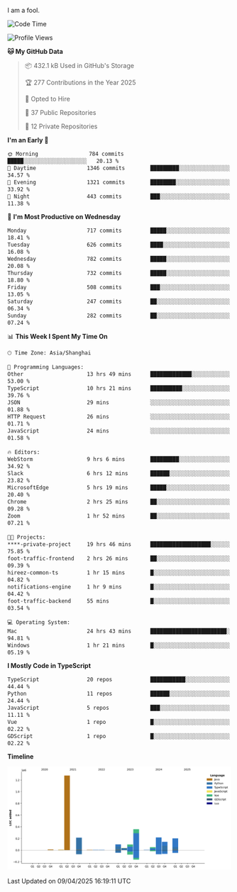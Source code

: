 I am a fool.

<!--START_SECTION:waka-->
![Code Time](http://img.shields.io/badge/Code%20Time-2%2C844%20hrs%2048%20mins-blue)

![Profile Views](http://img.shields.io/badge/Profile%20Views-0-blue)

**🐱 My GitHub Data** 

> 📦 432.1 kB Used in GitHub's Storage 
 > 
> 🏆 277 Contributions in the Year 2025
 > 
> 💼 Opted to Hire
 > 
> 📜 37 Public Repositories 
 > 
> 🔑 12 Private Repositories 
 > 
**I'm an Early 🐤** 

```text
🌞 Morning                784 commits         █████░░░░░░░░░░░░░░░░░░░░   20.13 % 
🌆 Daytime                1346 commits        █████████░░░░░░░░░░░░░░░░   34.57 % 
🌃 Evening                1321 commits        ████████░░░░░░░░░░░░░░░░░   33.92 % 
🌙 Night                  443 commits         ███░░░░░░░░░░░░░░░░░░░░░░   11.38 % 
```
📅 **I'm Most Productive on Wednesday** 

```text
Monday                   717 commits         █████░░░░░░░░░░░░░░░░░░░░   18.41 % 
Tuesday                  626 commits         ████░░░░░░░░░░░░░░░░░░░░░   16.08 % 
Wednesday                782 commits         █████░░░░░░░░░░░░░░░░░░░░   20.08 % 
Thursday                 732 commits         █████░░░░░░░░░░░░░░░░░░░░   18.80 % 
Friday                   508 commits         ███░░░░░░░░░░░░░░░░░░░░░░   13.05 % 
Saturday                 247 commits         ██░░░░░░░░░░░░░░░░░░░░░░░   06.34 % 
Sunday                   282 commits         ██░░░░░░░░░░░░░░░░░░░░░░░   07.24 % 
```


📊 **This Week I Spent My Time On** 

```text
🕑︎ Time Zone: Asia/Shanghai

💬 Programming Languages: 
Other                    13 hrs 49 mins      █████████████░░░░░░░░░░░░   53.00 % 
TypeScript               10 hrs 21 mins      ██████████░░░░░░░░░░░░░░░   39.76 % 
JSON                     29 mins             ░░░░░░░░░░░░░░░░░░░░░░░░░   01.88 % 
HTTP Request             26 mins             ░░░░░░░░░░░░░░░░░░░░░░░░░   01.71 % 
JavaScript               24 mins             ░░░░░░░░░░░░░░░░░░░░░░░░░   01.58 % 

🔥 Editors: 
WebStorm                 9 hrs 6 mins        █████████░░░░░░░░░░░░░░░░   34.92 % 
Slack                    6 hrs 12 mins       ██████░░░░░░░░░░░░░░░░░░░   23.82 % 
MicrosoftEdge            5 hrs 19 mins       █████░░░░░░░░░░░░░░░░░░░░   20.40 % 
Chrome                   2 hrs 25 mins       ██░░░░░░░░░░░░░░░░░░░░░░░   09.28 % 
Zoom                     1 hr 52 mins        ██░░░░░░░░░░░░░░░░░░░░░░░   07.21 % 

🐱‍💻 Projects: 
****-private-project     19 hrs 46 mins      ███████████████████░░░░░░   75.85 % 
foot-traffic-frontend    2 hrs 26 mins       ██░░░░░░░░░░░░░░░░░░░░░░░   09.39 % 
hireez-common-ts         1 hr 15 mins        █░░░░░░░░░░░░░░░░░░░░░░░░   04.82 % 
notifications-engine     1 hr 9 mins         █░░░░░░░░░░░░░░░░░░░░░░░░   04.42 % 
foot-traffic-backend     55 mins             █░░░░░░░░░░░░░░░░░░░░░░░░   03.54 % 

💻 Operating System: 
Mac                      24 hrs 43 mins      ████████████████████████░   94.81 % 
Windows                  1 hr 21 mins        █░░░░░░░░░░░░░░░░░░░░░░░░   05.19 % 
```

**I Mostly Code in TypeScript** 

```text
TypeScript               20 repos            ███████████░░░░░░░░░░░░░░   44.44 % 
Python                   11 repos            ██████░░░░░░░░░░░░░░░░░░░   24.44 % 
JavaScript               5 repos             ███░░░░░░░░░░░░░░░░░░░░░░   11.11 % 
Vue                      1 repo              █░░░░░░░░░░░░░░░░░░░░░░░░   02.22 % 
GDScript                 1 repo              █░░░░░░░░░░░░░░░░░░░░░░░░   02.22 % 
```



**Timeline**

![Lines of Code chart](https://raw.githubusercontent.com/VeejaLiu/VeejaLiu/master/assets/bar_graph.png)


 Last Updated on 09/04/2025 16:19:11 UTC
<!--END_SECTION:waka-->
